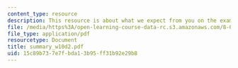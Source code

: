 ```yaml
---
content_type: resource
description: This resource is about what we expect from you on the exam.
file: /media/https%3A/open-learning-course-data-rc.s3.amazonaws.com/8-02-physics-ii-electricity-and-magnetism-spring-2007/15c89b737e7fbda13b95ff31b92e29b8_summary_w10d2.pdf
file_type: application/pdf
resourcetype: Document
title: summary_w10d2.pdf
uid: 15c89b73-7e7f-bda1-3b95-ff31b92e29b8
---
```

